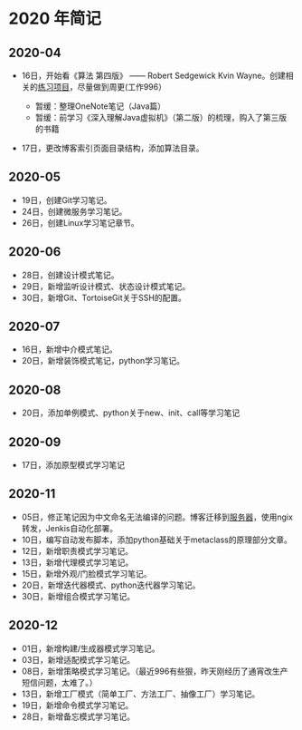 # 2020 年简记

## 2020-04

* 16日，开始看《算法 第四版》 —— Robert Sedgewick Kvin Wayne。创建相关的[练习项目](https://github.com/wwllong/algorithms)，尽量做到周更(工作996）
  * 暂缓：整理OneNote笔记（Java篇）
  * 暂缓：前学习《深入理解Java虚拟机》（第二版）的梳理，购入了第三版的书籍

* 17日，更改博客索引页面目录结构，添加算法目录。

## 2020-05

* 19日，创建Git学习笔记。
* 24日，创建微服务学习笔记。
* 26日，创建Linux学习笔记章节。

## 2020-06

* 28日，创建设计模式笔记。
* 29日，新增监听设计模式、状态设计模式笔记。
* 30日，新增Git、TortoiseGit关于SSH的配置。

## 2020-07

* 16日，新增中介模式笔记。
* 20日，新增装饰模式笔记，python学习笔记。

## 2020-08

* 20日，添加单例模式、python关于new、init、call等学习笔记

## 2020-09

* 17日，添加原型模式学习笔记

## 2020-11

* 05日，修正笔记因为中文命名无法编译的问题。博客迁移到[服务器](http://120.79.79.202:8181/)，使用ngix转发，Jenkis自动化部署。
* 10日，编写自动发布脚本，添加python基础关于metaclass的原理部分文章。
* 12日，新增职责模式学习笔记。
* 13日，新增代理模式学习笔记。
* 15日，新增外观/门脸模式学习笔记。
* 20日，新增迭代器模式、python迭代器学习笔记。
* 30日，新增组合模式学习笔记。

## 2020-12

* 01日，新增构建/生成器模式学习笔记。
* 03日，新增适配模式学习笔记。
* 08日，新增策略模式学习笔记。（最近996有些狠，昨天刚经历了通宵改生产短信问题，太难了。）
* 13日，新增工厂模式（简单工厂、方法工厂、抽像工厂）学习笔记。
* 19日，新增命令模式学习笔记。
* 28日，新增备忘模式学习笔记。